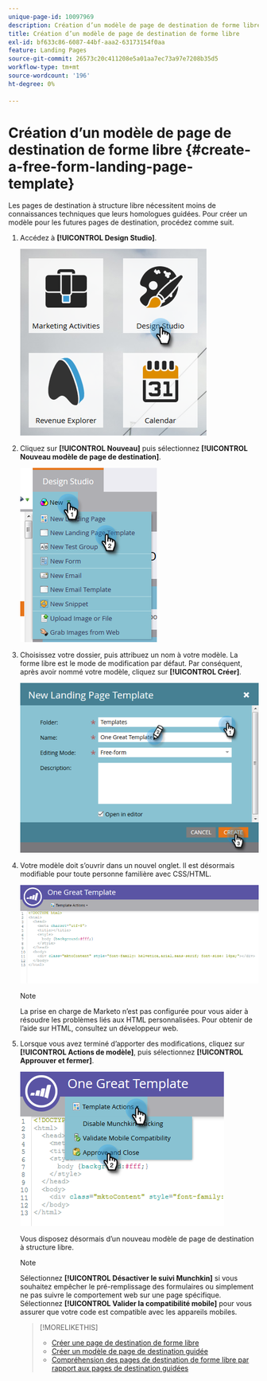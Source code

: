 ```yaml
---
unique-page-id: 10097969
description: Création d’un modèle de page de destination de forme libre - Documents Marketo - Documentation du produit
title: Création d’un modèle de page de destination de forme libre
exl-id: bf633c86-6087-44bf-aaa2-63173154f0aa
feature: Landing Pages
source-git-commit: 26573c20c411208e5a01aa7ec73a97e7208b35d5
workflow-type: tm+mt
source-wordcount: '196'
ht-degree: 0%

---
```


# Création d’un modèle de page de destination de forme libre {#create-a-free-form-landing-page-template}

Les pages de destination à structure libre nécessitent moins de connaissances techniques que leurs homologues guidées. Pour créer un modèle pour les futures pages de destination, procédez comme suit.

1. Accédez à **[!UICONTROL Design Studio]**.

   ![](assets/one.png)

1. Cliquez sur **[!UICONTROL Nouveau]** puis sélectionnez **[!UICONTROL Nouveau modèle de page de destination]**.

   ![](assets/two.png)

1. Choisissez votre dossier, puis attribuez un nom à votre modèle. La forme libre est le mode de modification par défaut. Par conséquent, après avoir nommé votre modèle, cliquez sur **[!UICONTROL Créer]**.

   ![](assets/three.png)

1. Votre modèle doit s’ouvrir dans un nouvel onglet. Il est désormais modifiable pour toute personne familière avec CSS/HTML.

   ![](assets/four.png)

   >[!NOTE]
   >
   >La prise en charge de Marketo n’est pas configurée pour vous aider à résoudre les problèmes liés aux HTML personnalisées. Pour obtenir de l’aide sur HTML, consultez un développeur web.

1. Lorsque vous avez terminé d’apporter des modifications, cliquez sur **[!UICONTROL Actions de modèle]**, puis sélectionnez **[!UICONTROL Approuver et fermer]**.

   ![](assets/five.png)

   Vous disposez désormais d’un nouveau modèle de page de destination à structure libre.

   >[!NOTE]
   >
   >Sélectionnez **[!UICONTROL Désactiver le suivi Munchkin]** si vous souhaitez empêcher le pré-remplissage des formulaires ou simplement ne pas suivre le comportement web sur une page spécifique.
   >Sélectionnez **[!UICONTROL Valider la compatibilité mobile]** pour vous assurer que votre code est compatible avec les appareils mobiles.

   >[!MORELIKETHIS]
   >
   >* [Créer une page de destination de forme libre](/help/marketo/product-docs/demand-generation/landing-pages/free-form-landing-pages/create-a-free-form-landing-page.md)
   >* [Créer un modèle de page de destination guidée](/help/marketo/product-docs/demand-generation/landing-pages/landing-page-templates/create-a-guided-landing-page-template.md)
   >* [Compréhension des pages de destination de forme libre par rapport aux pages de destination guidées](/help/marketo/product-docs/demand-generation/landing-pages/understanding-landing-pages/understanding-free-form-vs-guided-landing-pages.md)
